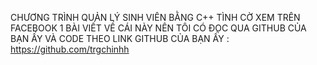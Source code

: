 CHƯƠNG TRÌNH QUẢN LÝ SINH VIÊN BẰNG C++
  TÌNH CỜ XEM TRÊN FACEBOOK 1 BÀI VIẾT VỀ CÁI NÀY NÊN TÔI CÓ ĐỌC QUA GITHUB CỦA BẠN ẤY VÀ CODE THEO
  LINK GITHUB CỦA BẠN ẤY : https://github.com/trgchinhh
